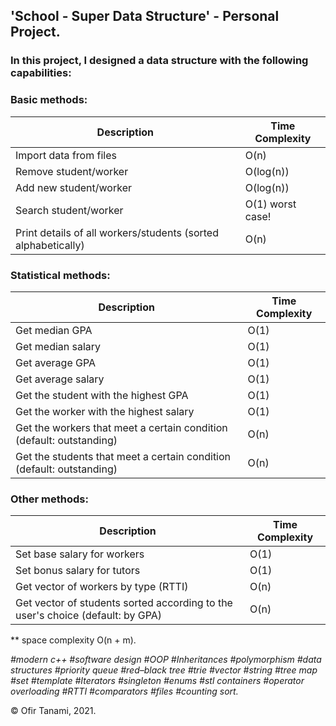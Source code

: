 ## **'School - Super Data Structure' - Personal Project.**

### In this project, I designed a data structure with the following capabilities:

### Basic methods:
| Description | Time Complexity |
| ------------- | ------------- |
| Import data from files | O(n) |
| Remove student/worker | O(log(n)) |
| Add new student/worker | O(log(n)) |
| Search student/worker | O(1) worst case! |
| Print details of all workers/students (sorted alphabetically) | O(n) |


### Statistical methods:
| Description | Time Complexity |
| ------------- | ------------- |
| Get median GPA | O(1) |
| Get median salary | O(1) |
| Get average GPA | O(1) |
| Get average salary | O(1) |
| Get the student with the highest GPA | O(1) |
| Get the worker with the highest salary | O(1) |
| Get the workers that meet a certain condition (default: outstanding) | O(n) |
| Get the students that meet a certain condition (default: outstanding) | O(n) |

### Other methods:
| Description | Time Complexity |
| ------------- | ------------- |
| Set base salary for workers | O(1) |
| Set bonus salary for tutors | O(1) |
| Get vector of workers by type (RTTI) | O(n) |
| Get vector of students sorted according to the user's choice (default: by GPA) | O(n) |

** space complexity O(n + m).

*#modern c++ #software design #OOP #Inheritances #polymorphism #data structures #priority queue #red–black tree #trie #vector #string #tree map #set
#template #Iterators #singleton #enums #stl containers #operator overloading #RTTI #comparators #files #counting sort.*
 
© Ofir Tanami, 2021.
